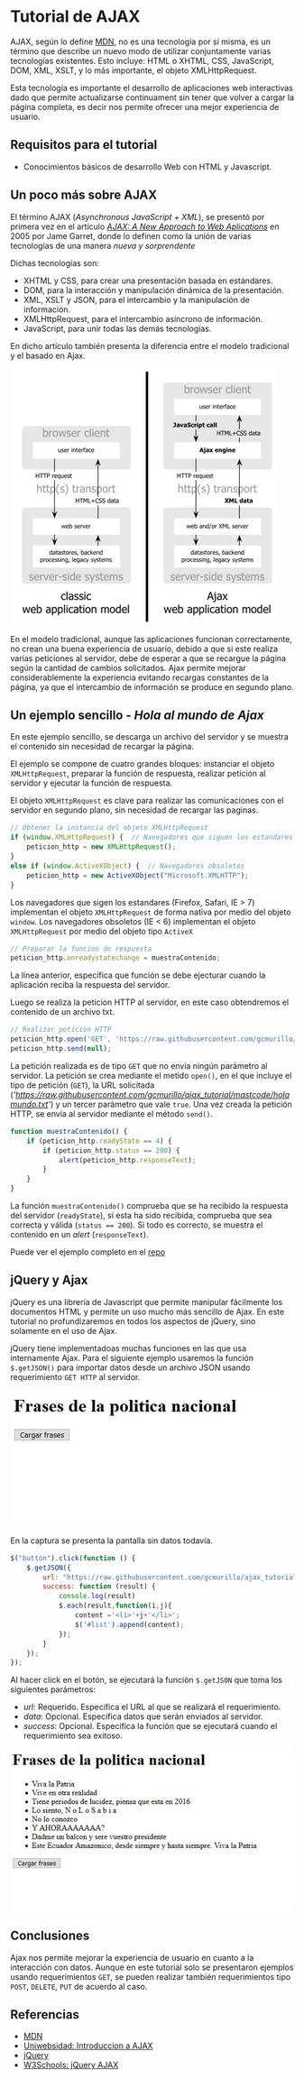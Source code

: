 # Tutorial de AJAX
AJAX, según lo define [MDN](https://developer.mozilla.org/es/docs/Web/Guide/AJAX),  no es una tecnología por sí misma, es un término que describe un nuevo modo de utilizar conjuntamente varias tecnologías existentes. Esto incluye: HTML o XHTML, CSS, JavaScript, DOM, XML, XSLT, y lo más importante, el objeto XMLHttpRequest.

Esta tecnología es importante el desarrollo de aplicaciones web interactivas dado que permite actualizarse continuament sin tener que volver a cargar la página completa, es decir nos permite ofrecer una mejor experiencia de usuario.

## Requisitos para el tutorial
* Conocimientos básicos de desarrollo Web con HTML y Javascript.

## Un poco más sobre AJAX
El término AJAX (*Asynchronous JavaScript + XML*), se presentó por primera vez en el artículo
[*AJAX: A New Approach to Web Aplications*](https://pdfs.semanticscholar.org/c440/ae765ff19ddd3deda24a92ac39cef9570f1e.pdf?_ga=2.96316956.1880424890.1593881953-241537876.1593881953) en 2005 por Jame Garret, donde lo definen como la unión de varias tecnologías de una manera *nueva y sorprendente*

Dichas tecnologías son:
* XHTML y CSS, para crear una presentación basada en estándares.
* DOM, para la interacción y manipulación dinámica de la presentación.
* XML, XSLT y JSON, para el intercambio y la manipulación de información.
* XMLHttpRequest, para el intercambio asíncrono de información.
* JavaScript, para unir todas las demás tecnologías.

En dicho artículo también presenta la diferencia entre el modelo tradicional y el basado en Ajax.

![models](https://github.com/gcmurillo/ajax_tutorial/blob/master/capturas/f0102.gif)

En el modelo tradicional, aunque las aplicaciones funcionan correctamente, no crean una buena experiencia de usuario, debido a que si este realiza varias peticiones al servidor, debe de esperar a que se recargue la página según la cantidad de cambios solicitados. Ajax permite mejorar considerablemente la experiencia evitando recargas constantes de la página, ya que el intercambio de información se produce en segundo plano.

## Un ejemplo sencillo - *Hola al mundo de Ajax*

En este ejemplo sencillo, se descarga un archivo del servidor y se muestra el contenido sin necesidad de recargar la página.

El ejemplo se compone de cuatro grandes bloques: instanciar el objeto `XMLHttpRequest`, preparar la función de respuesta, realizar petición al servidor y ejecutar la función de respuesta.

El objeto `XMLHttpRequest` es clave para realizar las comunicaciones con el servidor en segundo plano, sin necesidad de recargar las paginas.

``` Javascript 
// Obtener la instancia del objeto XMLHttpRequest
if (window.XMLHttpRequest) {  // Navegadores que siguen los estandares
    peticion_http = new XMLHttpRequest();
}
else if (window.ActiveXObject) {  // Navegadores obsoletos
    peticion_http = new ActiveXObject("Microsoft.XMLHTTP");
}
```

Los navegadores que sigen los estandares (Firefox, Safari, IE > 7) implementan el objeto `XMLHttpRequest` de forma nativa por medio del objeto `window`. Los navegadores obsoletos (IE < 6) implementan el objeto `XMLHttpRequest` por medio del objeto tipo `ActiveX`

``` Javascript
// Preparar la funcion de respuesta
peticion_http.onreadystatechange = muestraContenido;
```

La línea anterior, especifica que función se debe ejecturar cuando la aplicación reciba la respuesta del servidor.

Luego se realiza la peticion HTTP al servidor, en este caso obtendremos el contenido de un archivo txt.

``` Javascript
// Realizar peticion HTTP
peticion_http.open('GET', 'https://raw.githubusercontent.com/gcmurillo/ajax_tutorial/mastcode/holamundo.txt', true);
peticion_http.send(null);
```

La petición realizada es de tipo `GET` que no envía ningún parámetro al servidor. La petición se crea mediante el metido `open()`, en el que incluye el tipo de petición (`GET`), la URL solicitada (*'https://raw.githubusercontent.com/gcmurillo/ajax_tutorial/mastcode/holamundo.txt'*) y un tercer parámetro que vale `true`. Una vez creada la petición HTTP, se envía al servidor mediante el método `send()`.


``` Javascript
function muestraContenido() {
    if (peticion_http.readyState == 4) {
        if (peticion_http.status == 200) {
            alert(peticion_http.responseText);
        }
    }
}
```
La función `muestraContenido()` comprueba que se ha recibido la respuesta del servidor (`readyState`), si esta ha sido recibida, comprueba que sea correcta y válida (`status == 200`). Si todo es correcto, se muestra el contenido en un *alert* (`responseText`).

Puede ver el ejemplo completo en el [repo](https://github.com/gcmurillo/ajax_tutorial/blob/master/code/index.html) 

## jQuery y Ajax
jQuery es una librería de Javascript que permite manipular fácilmente los documentos HTML y permite un uso mucho más sencillo de Ajax.
En este tutorial no profundizaremos en todos los aspectos de jQuery, sino solamente en el uso de Ajax.

jQuery tiene implementadoas muchas funciones en las que usa internamente Ajax. Para el siguiente ejemplo usaremos la función `$.getJSON()` para importar datos desde un archivo JSON usando requerimiento `GET HTTP` al servidor.

![cap1](https://github.com/gcmurillo/ajax_tutorial/blob/master/capturas/cap1.JPG)

En la captura se presenta la pantalla sin datos todavía. 

``` Javascript
$("button").click(function () {
    $.getJSON({
        url: "https://raw.githubusercontent.com/gcmurillo/ajax_tutorial/master/code/data.json",
        success: function (result) {
            console.log(result)
            $.each(result,function(i,j){
                content ='<li>'+j+'</li>';
                $('#list').append(content);
            });
        }
    });
});
```
Al hacer click en el botón, se ejecutará la función `$.getJSON` que toma los siguientes parámetros:
* *url*: Requerido. Especifica el URL al que se realizará el requerimiento.
* *data*: Opcional. Especifica datos que serán enviados al servidor.
* *success*: Opcional. Especifica la función que se ejecutará cuando el requerimiento sea exitoso.

![cap2](https://github.com/gcmurillo/ajax_tutorial/blob/master/capturas/cap2.JPG)

## Conclusiones
Ajax nos permite mejorar la experiencia de usuario en cuanto a la interacción con datos. Aunque en este tutorial solo se presentaron ejemplos usando requerimientos `GET`, se pueden realizar también requerimientos tipo `POST`, `DELETE`, `PUT` de acuerdo al caso. 


## Referencias

* [MDN](https://developer.mozilla.org/es/docs/Web/Guide/AJAX)
* [Uniwebsidad: Introduccion a AJAX](https://uniwebsidad.com/libros/ajax)
* [jQuery](https://jquery.com/)
* [W3Schools: jQuery AJAX](https://www.w3schools.com/jquery/jquery_ref_ajax.asp)